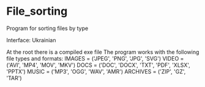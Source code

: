# File_sorting
 Program for sorting files by type

Interface: Ukrainian

At the root there is a compiled exe file
The program works with the following file types and formats:
IMAGES = ('JPEG', 'PNG', 'JPG', 'SVG')
VIDEO = ('AVI', 'MP4', 'MOV', 'MKV')
DOCS = ('DOC', 'DOCX', 'TXT', 'PDF', 'XLSX', 'PPTX')
MUSIC = ('MP3', 'OGG', 'WAV', 'AMR')
ARCHIVES = ('ZIP', 'GZ', 'TAR')
